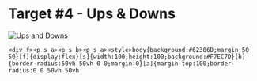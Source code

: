 # Target #4 - Ups & Downs

![Ups and Downs](https://cssbattle.dev/targets/4.png)

```
<div f><p s a><p s b><p s a><style>body{background:#62306D;margin:50 50}[f]{display:flex}[s]{width:100;height:100;background:#F7EC7D}[b]{border-radius:50vh 50vh 0 0;margin:0}[a]{margin-top:100;border-radius:0 0 50vh 50vh
```
